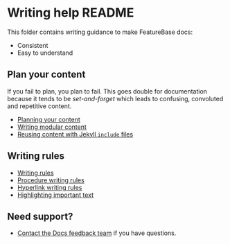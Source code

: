 # Writing help README

This folder contains writing guidance to make FeatureBase docs:

* Consistent
* Easy to understand

## Plan your content

If you fail to plan, you plan to fail. This goes double for documentation because it tends to be *set-and-forget* which leads to confusing, convoluted and repetitive content.

* [Planning your content](/help-on-help/writing-help/writing-planning-content)
* [Writing modular content](/help-on-help/writing-help/writing-modular-content)
* [Reusing content with Jekyll `include` files](/help-on-help/writing-help/writing-common-include)

## Writing rules

* [Writing rules](/help-on-help/writing-help/writing-rules)
* [Procedure writing rules](/help-on-help/writing-help/writing-procedures)
* [Hyperlink writing rules](/help-on-help/writing-help/writing-hyperlinks)
* [Highlighting important text](/help-on-help/writing-help/writing-content-callouts)

## Need support?

* [Contact the Docs feedback team](https://app.slack.com/client/T2M810Z29/C02JJQR01EY) if you have questions.
